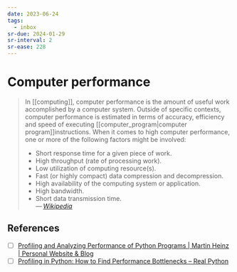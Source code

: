 ```yaml
---
date: 2023-06-24
tags:
  - inbox
sr-due: 2024-01-29
sr-interval: 2
sr-ease: 228
---
```


# Computer performance

> In [[computing]], computer performance is the amount of useful work
> accomplished by a computer system. Outside of specific contexts, computer
> performance is estimated in terms of accuracy, efficiency and speed of
> executing [[computer_program|computer program]]instructions. When it comes to
> high computer performance, one or more of the following factors might be
> involved:
>
> -   Short response time for a given piece of work.
> -   High throughput (rate of processing work).
> -   Low utilization of computing resource(s).
> -   Fast (or highly compact) data compression and decompression.
> -   High availability of the computing system or application.
> -   High bandwidth.
> -   Short data transmission time.\
> — <cite>[Wikipedia](https://en.wikipedia.org/wiki/Computer_performance)</cite>

## References

- [ ] [Profiling and Analyzing Performance of Python Programs | Martin Heinz | Personal Website & Blog](https://martinheinz.dev/blog/64)
- [ ] [Profiling in Python: How to Find Performance Bottlenecks – Real Python](https://realpython.com/python-profiling/)
